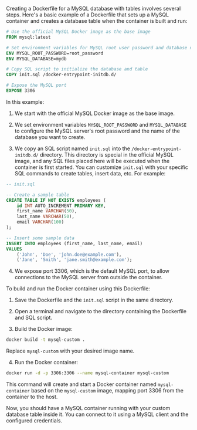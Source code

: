 Creating a Dockerfile for a MySQL database with tables involves several steps. Here's a basic example of a Dockerfile that sets up a MySQL container and creates a database table when the container is built and run:

```Dockerfile
# Use the official MySQL Docker image as the base image
FROM mysql:latest

# Set environment variables for MySQL root user password and database name
ENV MYSQL_ROOT_PASSWORD=root_password
ENV MYSQL_DATABASE=mydb

# Copy SQL script to initialize the database and table
COPY init.sql /docker-entrypoint-initdb.d/

# Expose the MySQL port
EXPOSE 3306
```

In this example:

1. We start with the official MySQL Docker image as the base image.

2. We set environment variables `MYSQL_ROOT_PASSWORD` and `MYSQL_DATABASE` to configure the MySQL server's root password and the name of the database you want to create.

3. We copy an SQL script named `init.sql` into the `/docker-entrypoint-initdb.d/` directory. This directory is special in the official MySQL image, and any SQL files placed here will be executed when the container is first started. You can customize `init.sql` with your specific SQL commands to create tables, insert data, etc. For example:

```sql
-- init.sql

-- Create a sample table
CREATE TABLE IF NOT EXISTS employees (
    id INT AUTO_INCREMENT PRIMARY KEY,
    first_name VARCHAR(50),
    last_name VARCHAR(50),
    email VARCHAR(100)
);

-- Insert some sample data
INSERT INTO employees (first_name, last_name, email)
VALUES
    ('John', 'Doe', 'john.doe@example.com'),
    ('Jane', 'Smith', 'jane.smith@example.com');
```

4. We expose port 3306, which is the default MySQL port, to allow connections to the MySQL server from outside the container.

To build and run the Docker container using this Dockerfile:

1. Save the Dockerfile and the `init.sql` script in the same directory.

2. Open a terminal and navigate to the directory containing the Dockerfile and SQL script.

3. Build the Docker image:

```bash
docker build -t mysql-custom .
```

Replace `mysql-custom` with your desired image name.

4. Run the Docker container:

```bash
docker run -d -p 3306:3306 --name mysql-container mysql-custom
```

This command will create and start a Docker container named `mysql-container` based on the `mysql-custom` image, mapping port 3306 from the container to the host.

Now, you should have a MySQL container running with your custom database table inside it. You can connect to it using a MySQL client and the configured credentials.
